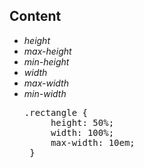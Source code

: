 ## Content

<div>
<ul class="add-css-in-html-without-align">
<li><i>height</i></li>
<li><i>max-height</i></li>
<li><i>min-height</i></li>
<li><i>width</i></li>
<li><i>max-width</i></li>
<li><i>min-width</i></li>
</ul>

<ul class="add-css-in-html-without-align">
    <pre>.rectangle {
     height: 50%;
     width: 100%;
     max-width: 10em;
 }
</pre>
</ul>
</div>